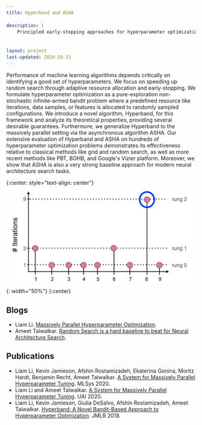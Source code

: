 ```yaml
---
title: Hyperband and ASHA

description: |
    Principled early-stopping approaches for hyperparameter optimization


layout: project
last-updated: 2020-10-31
---
```


Performance of machine learning algorithms depends critically on identifying a good set of hyperparameters. We focus on speeding up random search through adaptive resource allocation and early-stopping. We formulate hyperparameter optimization as a pure-exploration non-stochastic infinite-armed bandit problem where a predefined resource like iterations, data samples, or features is allocated to randomly sampled configurations. We introduce a novel algorithm, Hyperband, for this framework and analyze its theoretical properties, providing several desirable guarantees. Furthermore, we generalize Hyperband to the massively parallel setting via the asynchronous algorithm ASHA. Our extensive evaluation of Hyperband and ASHA on hundreds of hyperparameter optimization problems demonstrates its effectiveness relative to classical methods like grid and random search, as well as more recent methods like PBT, BOHB, and Google's Vizier platform.  Moreover, we show that ASHA is also a very strong baseline approach for modern neural architecture search tasks.

{:center: style="text-align: center"}
![image](/img/hyperband/hyperband_visual.png){: width="50%"}
{:center}

## Blogs
* Liam Li. [Massively Parallel Hyperparameter Optimization](https://blog.ml.cmu.edu/2018/12/12/massively-parallel-hyperparameter-optimization/).
* Ameet Talwalkar. [Random Search is a hard baseline to beat for Neural Architecture Search](https://determined.ai/blog/random-search-baseline-for-nas/).

## Publications
* Liam Li, Kevin Jamieson, Afshin Rostamizadeh, Ekaterina Gonina, Moritz Hardt, Benjamin Recht, Ameet Talwalkar. [A System for Massively Parallel Hyperparameter Tuning](https://arxiv.org/abs/1810.05934). MLSys 2020.
* Liam Li and Ameet Talwalkar. [A System for Massively Parallel Hyperparameter Tuning](https://arxiv.org/abs/1902.07638). UAI 2020.
* Liam Li, Kevin Jamieson, Giulia DeSalvo, Afshin Rostamizadeh, Ameet Talwalkar. [Hyperband: A Novel Bandit-Based Approach to Hyperparameter Optimization](https://jmlr.org/papers/volume18/16-558/16-558.pdf). JMLR 2018.

